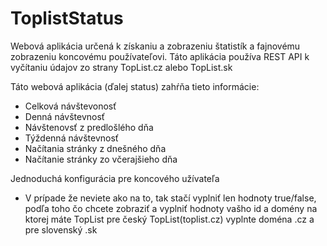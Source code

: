 # ToplistStatus
Webová aplikácia určená k získaniu a zobrazeniu štatistík a fajnovému zobrazeniu koncovému používateľovi. Táto aplikácia používa REST API k vyčítaniu údajov zo strany
TopList.cz alebo TopList.sk

Táto webová aplikácia (ďalej status) zahŕňa tieto informácie:
  - Celková návštevonosť
  - Denná návštevnosť
  - Návštenovsť z predlošlého dňa
  - Týždenná návštevnosť
  - Načítania stránky z dnešného dňa
  - Načítanie stránky zo včerajšieho dňa
  
Jednoduchá konfigurácia pre koncového užívateľa
  - V prípade že neviete ako na to, tak stačí vyplniť len hodnoty true/false, podľa toho čo chcete zobraziť a vyplniť hodnoty vašho id a domény na ktorej máte TopList
  pre český TopList(toplist.cz) vyplnte doména .cz a pre slovenský .sk
